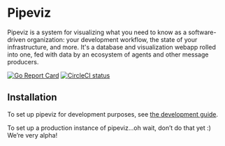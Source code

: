 # Pipeviz

Pipeviz is a system for visualizing what you need to know as a software-driven organization: your development workflow, the state of your infrastructure, and more. It's a database and visualization webapp rolled into one, fed with data by an ecosystem of agents and other message producers.

[![Go Report Card](http://goreportcard.com/badge/pipeviz/pipeviz)](http://goreportcard.com/report/pipeviz/pipeviz)
[![CircleCI status](https://circleci.com/gh/pipeviz/pipeviz.svg?style=shield&circle-token=9f8ae70993123547206ee031aa2e987e8413022a "CircleCI status")](https://circleci.com/gh/pipeviz/pipeviz)

## Installation

To set up pipeviz for development purposes, see [the development guide](https://github.com/pipeviz/pipeviz/wiki/Getting%20started).

To set up a production instance of pipeviz...oh wait, don’t do that yet :) We’re very alpha!
